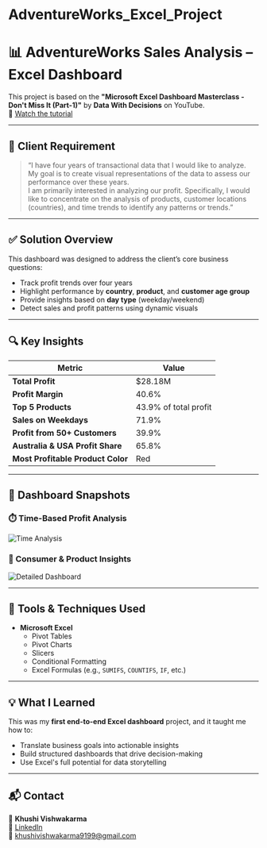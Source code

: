 # AdventureWorks_Excel_Project
# 📊 AdventureWorks Sales Analysis – Excel Dashboard

This project is based on the **"Microsoft Excel Dashboard Masterclass - Don't Miss It (Part-1)"** by **Data With Decisions** on YouTube.  
🔗 [Watch the tutorial](https://www.youtube.com/watch?v=VxOOt2dP8Jw&list=PLwIcJx1aSL1Qx739cQXD8R70bzVIBX6gZ)

---

## 📝 Client Requirement

> “I have four years of transactional data that I would like to analyze.  
> My goal is to create visual representations of the data to assess our performance over these years.  
> I am primarily interested in analyzing our profit. Specifically, I would like to concentrate on the analysis of products, customer locations (countries), and time trends to identify any patterns or trends.”

---

## ✅ Solution Overview

This dashboard was designed to address the client’s core business questions:

- Track profit trends over four years
- Highlight performance by **country**, **product**, and **customer age group**
- Provide insights based on **day type** (weekday/weekend)
- Detect sales and profit patterns using dynamic visuals

---

## 🔍 Key Insights

| Metric                      | Value               |
|----------------------------|---------------------|
| **Total Profit**           | $28.18M             |
| **Profit Margin**          | 40.6%               |
| **Top 5 Products**         | 43.9% of total profit |
| **Sales on Weekdays**      | 71.9%               |
| **Profit from 50+ Customers** | 39.9%            |
| **Australia & USA Profit Share** | 65.8%       |
| **Most Profitable Product Color** | Red          |

---

## 📸 Dashboard Snapshots

### ⏱️ Time-Based Profit Analysis
![Time Analysis](./Screenshot%202025-04-23%20031552.png)

### 🧠 Consumer & Product Insights
![Detailed Dashboard](./Screenshot%202025-04-23%20031604.png)

---

## 🧰 Tools & Techniques Used

- **Microsoft Excel**  
  - Pivot Tables  
  - Pivot Charts  
  - Slicers  
  - Conditional Formatting  
  - Excel Formulas (e.g., `SUMIFS`, `COUNTIFS`, `IF`, etc.)

---

## 💡 What I Learned

This was my **first end-to-end Excel dashboard** project, and it taught me how to:
- Translate business goals into actionable insights
- Build structured dashboards that drive decision-making
- Use Excel's full potential for data storytelling

---

## 📬 Contact

📧 **Khushi Vishwakarma**  
🔗 [LinkedIn](https://www.linkedin.com/in/khushi-vishwakarma-040239258/)  
📮 khushivishwakarma9199@gmail.com  

